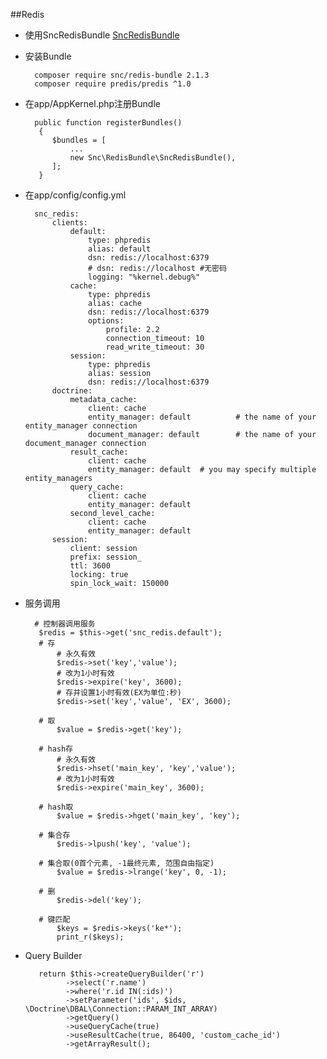 ##Redis   
   - 使用SncRedisBundle [SncRedisBundle](https://github.com/snc/SncRedisBundle)
   
   - 安装Bundle
          
           composer require snc/redis-bundle 2.1.3
           composer require predis/predis ^1.0  
   
   - 在app/AppKernel.php注册Bundle
   
           public function registerBundles()
            {
               $bundles = [
                   ...
                   new Snc\RedisBundle\SncRedisBundle(),
               ];
            }
   
   - 在app/config/config.yml
   
           snc_redis:
               clients:
                   default:
                       type: phpredis
                       alias: default
                       dsn: redis://localhost:6379
                       # dsn: redis://localhost #无密码
                       logging: "%kernel.debug%"
                   cache:
                       type: phpredis
                       alias: cache
                       dsn: redis://localhost:6379
                       options:
                           profile: 2.2
                           connection_timeout: 10
                           read_write_timeout: 30
                   session:
                       type: phpredis
                       alias: session
                       dsn: redis://localhost:6379
               doctrine:
                   metadata_cache:
                       client: cache
                       entity_manager: default          # the name of your entity_manager connection
                       document_manager: default        # the name of your document_manager connection
                   result_cache:
                       client: cache
                       entity_manager: default  # you may specify multiple entity_managers
                   query_cache:
                       client: cache
                       entity_manager: default
                   second_level_cache:
                       client: cache
                       entity_manager: default
               session:
                   client: session
                   prefix: session_
                   ttl: 3600
                   locking: true
                   spin_lock_wait: 150000          
        
   - 服务调用
   
           # 控制器调用服务
            $redis = $this->get('snc_redis.default');
            # 存
                # 永久有效
                $redis->set('key','value');
                # 改为1小时有效
                $redis->expire('key', 3600);
                # 存并设置1小时有效(EX为单位:秒)
                $redis->set('key','value', 'EX', 3600);
            
            # 取
                $value = $redis->get('key');
            
            # hash存
                # 永久有效
                $redis->hset('main_key', 'key','value');
                # 改为1小时有效
                $redis->expire('main_key', 3600);
            
            # hash取
                $value = $redis->hget('main_key', 'key');
            
            # 集合存
                $redis->lpush('key', 'value');
            
            # 集合取(0首个元素, -1最终元素, 范围自由指定)
                $value = $redis->lrange('key', 0, -1);
            
            # 删
                $redis->del('key');
            
            # 键匹配
                $keys = $redis->keys('ke*');
                print_r($keys);
                 
   - Query Builder
   
            return $this->createQueryBuilder('r')
                  ->select('r.name')
                  ->where('r.id IN(:ids)')
                  ->setParameter('ids', $ids, \Doctrine\DBAL\Connection::PARAM_INT_ARRAY)
                  ->getQuery()
                  ->useQueryCache(true)
                  ->useResultCache(true, 86400, 'custom_cache_id')
                  ->getArrayResult();